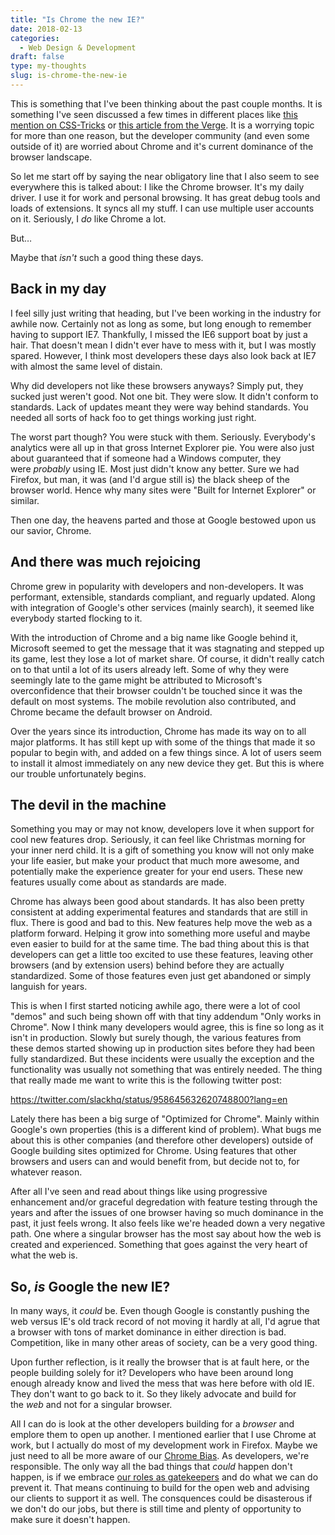 ```yaml
---
title: "Is Chrome the new IE?"
date: 2018-02-13
categories:
  - Web Design & Development
draft: false
type: my-thoughts
slug: is-chrome-the-new-ie
---
```


This is something that I've been thinking about the past couple months. It is something I've seen discussed a few times in different places like [this mention on CSS-Tricks](https://css-tricks.com/chrome-not-standard/) or [this article from the Verge](https://www.theverge.com/2018/1/4/16805216/google-chrome-only-sites-internet-explorer-6-web-standards). It is a worrying topic for more than one reason, but the developer community (and even some outside of it) are worried about Chrome and it's current dominance of the browser landscape.

So let me start off by saying the near obligatory line that I also seem to see everywhere this is talked about: I like the Chrome browser. It's my daily driver. I use it for work and personal browsing. It has great debug tools and loads of extensions. It syncs all my stuff. I can use multiple user accounts on it. Seriously, I _do_ like Chrome a lot.

But…

Maybe that _isn't_ such a good thing these days.

## Back in my day

I feel silly just writing that heading, but I've been working in the industry for awhile now. Certainly not as long as some, but long enough to remember having to support IE7. Thankfully, I missed the IE6 support boat by just a hair. That doesn't mean I didn't ever have to mess with it, but I was mostly spared. However, I think most developers these days also look back at IE7 with almost the same level of distain.

Why did developers not like these browsers anyways? Simply put, they sucked just weren't good. Not one bit. They were slow. It didn't conform to standards. Lack of updates meant they were way behind standards. You needed all sorts of hack foo to get things working just right.

The worst part though? You were stuck with them. Seriously. Everybody's analytics were all up in that gross Internet Explorer pie. You were also just about guaranteed that if someone had a Windows computer, they were _probably_ using IE. Most just didn't know any better. Sure we had Firefox, but man, it was (and I'd argue still is) the black sheep of the browser world. Hence why many sites were "Built for Internet Explorer" or similar.

Then one day, the heavens parted and those at Google bestowed upon us our savior, Chrome.

## And there was much rejoicing

Chrome grew in popularity with developers and non-developers. It was performant, extensible, standards compliant, and reguarly updated. Along with integration of Google's other services (mainly search), it seemed like everybody started flocking to it.

With the introduction of Chrome and a big name like Google behind it, Microsoft seemed to get the message that it was stagnating and stepped up its game, lest they lose a lot of market share. Of course, it didn't really catch on to that until a lot of its users already left. Some of why they were seemingly late to the game might be attributed to Microsoft's overconfidence that their browser couldn't be touched since it was the default on most systems. The mobile revolution also contributed, and Chrome became the default browser on Android.

Over the years since its introduction, Chrome has made its way on to all major platforms. It has still kept up with some of the things that made it so popular to begin with, and added on a few things since. A lot of users seem to install it almost immediately on any new device they get. But this is where our trouble unfortunately begins.

## The devil in the machine

Something you may or may not know, developers love it when support for cool new features drop. Seriously, it can feel like Christmas morning for your inner nerd child. It is a gift of something you know will not only make your life easier, but make your product that much more awesome, and potentially make the experience greater for your end users. These new features usually come about as standards are made.

Chrome has always been good about standards. It has also been pretty consistent at adding experimental features and standards that are still in flux. There is good and bad to this. New features help move the web as a platform forward. Helping it grow into something more useful and maybe even easier to build for at the same time. The bad thing about this is that developers can get a little too excited to use these features, leaving other browsers (and by extension users) behind before they are actually standardized. Some of those features even just get abandoned or simply languish for years.

This is when I first started noticing awhile ago, there were a lot of cool "demos" and such being shown off with that tiny addendum "Only works in Chrome". Now I think many developers would agree, this is fine so long as it isn't in production. Slowly but surely though, the various features from these demos started showing up in production sites before they had been fully standardized. But these incidents were usually the exception and the functionality was usually not something that was entirely needed. The thing that really made me want to write this is the following twitter post:

https://twitter.com/slackhq/status/958645632620748800?lang=en

Lately there has been a big surge of "Optimized for Chrome". Mainly within Google's own properties (this is a different kind of problem). What bugs me about this is other companies (and therefore other developers) outside of Google building sites optimized for Chrome. Using features that other browsers and users can and would benefit from, but decide not to, for whatever reason.

After all I've seen and read about things like using progressive enhancement and/or graceful degredation with feature testing through the years and after the issues of one browser having so much dominance in the past, it just feels wrong. It also feels like we're headed down a very negative path. One where a singular browser has the most say about how the web is created and experienced. Something that goes against the very heart of what the web is.

## So, _is_ Google the new IE?

In many ways, it _could_ be. Even though Google is constantly pushing the web versus IE's old track record of not moving it hardly at all, I'd agrue that a browser with tons of market dominance in either direction is bad. Competition, like in many other areas of society, can be a very good thing.

Upon further reflection, is it really the browser that is at fault here, or the people building solely for it? Developers who have been around long enough already know and lived the mess that was here before with old IE. They don't want to go back to it. So they likely advocate and build for the _web_ and not for a singular browser.

All I can do is look at the other developers building for a _browser_ and emplore them to open up another. I mentioned earlier that I use Chrome at work, but I actually do most of my development work in Firefox. Maybe we just need to all be more aware of our [Chrome Bias](https://css-tricks.com/chrome-bias-finding-things-like-firefox/). As developers, we're responsible. The only way all the bad things that _could_ happen don't happen, is if we embrace [our roles as gatekeepers](https://medium.com/@monteiro/what-is-a-designer-94ac32ff92d0) and do what we can do prevent it. That means continuing to build for the open web and advising our clients to support it as well. The consquences could be disasterous if we don't do our jobs, but there is still time and plenty of opportunity to make sure it doesn't happen.
